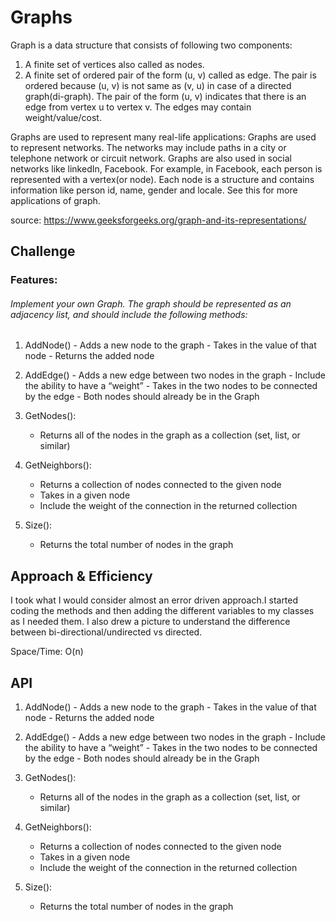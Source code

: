 # Graphs
<!-- Short summary or background information -->
Graph is a data structure that consists of following two components:
1. A finite set of vertices also called as nodes.
2. A finite set of ordered pair of the form (u, v) called as edge. The pair is ordered because (u, v) is not same as (v, u) in case of a directed graph(di-graph). The pair of the form (u, v) indicates that there is an edge from vertex u to vertex v. The edges may contain weight/value/cost.

 Graphs are used to represent many real-life applications: Graphs are used to represent networks. The networks may include paths in a city or telephone network or circuit network. Graphs are also used in social networks like linkedIn, Facebook. For example, in Facebook, each person is represented with a vertex(or node). Each node is a structure and contains information like person id, name, gender and locale. See this for more applications of graph.

source: https://www.geeksforgeeks.org/graph-and-its-representations/

## Challenge
<!-- Description of the challenge -->
### Features:
###### Implement your own Graph. The graph should be represented as an adjacency list, and should include the following methods:

1. AddNode() - Adds a new node to the graph - Takes in the value of that node - Returns the added node

2. AddEdge() - Adds a new edge between two nodes in the graph - Include the ability to have a “weight” - Takes in the two nodes to be connected by the edge - Both nodes should already be in the Graph

3. GetNodes():
   * Returns all of the nodes in the graph as a collection (set, list, or similar)
4. GetNeighbors():
   * Returns a collection of nodes connected to the given node
   * Takes in a given node
   * Include the weight of the connection in the returned collection

5. Size():
   * Returns the total number of nodes in the graph
## Approach & Efficiency
<!-- What approach did you take? Why? What is the Big O space/time for this approach? -->
I took what I would consider almost an error driven approach.I started coding the methods and then adding the different variables to my classes as I needed them. I also drew a picture to understand the difference between bi-directional/undirected vs directed.

Space/Time: O(n)
## API
<!-- Description of each method publicly available in your Graph -->
1. AddNode() - Adds a new node to the graph - Takes in the value of that node - Returns the added node

2. AddEdge() - Adds a new edge between two nodes in the graph - Include the ability to have a “weight” - Takes in the two nodes to be connected by the edge - Both nodes should already be in the Graph

3. GetNodes():
   * Returns all of the nodes in the graph as a collection (set, list, or similar)
4. GetNeighbors():
   * Returns a collection of nodes connected to the given node
   * Takes in a given node
   * Include the weight of the connection in the returned collection

5. Size():
   * Returns the total number of nodes in the graph
